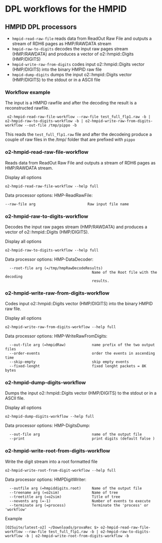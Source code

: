 <!-- doxy
\page refHMPworkflow HMP workflow
/doxy -->

# DPL workflows for the HMPID

## HMPID DPL processors

* `hmpid-read-raw-file` reads data from ReadOut Raw File and outputs a stream of RDH6 pages as HMP/RAWDATA stream
* `hmpid-raw-to-digits` decodes the input raw pages stream (HMP/RAWDATA) and produces a vector of o2::hmpid::Digits (HMP/DIGITS)
* `hmpid-write-raw-from-digits` codes input o2::hmpid::Digits vector (HMP/DIGITS) into the binary HMPID raw file
* `hmpid-dump-digits` dumps the input o2::hmpid::Digits vector (HMP/DIGITS) to the stdout or in a ASCII file

### Workflow example
The input is a HMPID rawfile and after the decoding the result is a reconstructed rawfile.

```
 o2-hmpid-read-raw-file-workflow --raw-file test_full_flp1.raw -b | o2-hmpid-raw-to-digits-workflow -b | o2-hmpid-write-raw-from-digits-workflow --out-file /tmp/pippo -b
```

This reads the `test_full_flp1.raw` file and after the decodeing produce a couple of raw files in the /tmp/ folder that are prefixed with `pippo`



### o2-hmpid-read-raw-file-workflow
Reads data from ReadOut Raw File and outputs a stream of RDH6 pages as HMP/RAWDATA stream.

Display all options

```
o2-hmpid-read-raw-file-workflow --help full
```

Data processor options: HMP-ReadRawFile:

```
--raw-file arg                        Raw input file name
```

### o2-hmpid-raw-to-digits-workflow
Decodes the input raw pages stream (HMP/RAWDATA) and produces a vector of o2::hmpid::Digits (HMP/DIGITS).

Display all options

```
o2-hmpid-raw-to-digits-workflow --help full
```

Data processor options: HMP-DataDecoder:

```
  --root-file arg (=/tmp/hmpRawDecodeResults)
                                        Name of the Root file with the decoding
                                        results.
```


### o2-hmpid-write-raw-from-digits-workflow
Codes input o2::hmpid::Digits vector (HMP/DIGITS) into the binary HMPID raw file.

Display all options

```
o2-hmpid-write-raw-from-digits-workflow --help full
```

Data processor options: HMP-WriteRawFromDigits:

```
  --out-file arg (=hmpidRaw)            name prefix of the two output files
  --order-events                        order the events in ascending time
  --skip-empty                          skip empty events
  --fixed-lenght                        fixed lenght packets = 8K bytes
```


### o2-hmpid-dump-digits-workflow
Dumps the input o2::hmpid::Digits vector (HMP/DIGITS) to the stdout or in a ASCII file.

Display all options

```
o2-hmpid-dump-digits-workflow --help full
```

Data processor options: HMP-DigitsDump:

```
  --out-file arg                        name of the output file
  --print                               print digits (default false )
```


### o2-hmpid-write-root-from-digits-workflow
Write the digit stream into a root formatted file

```
o2-hmpid-write-root-from-digit-workflow --help full
```

Data processor options: HMPDigitWriter:

```
  --outfile arg (=hmpiddigits.root)     Name of the output file
  --treename arg (=o2sim)               Name of tree
  --treetitle arg (=o2sim)              Title of tree
  --nevents arg (=-1)                   Number of events to execute
  --terminate arg (=process)            Terminate the 'process' or 'workflow'
```

Example

```
[O2Suite/latest-o2] ~/Downloads/provaRec $> o2-hmpid-read-raw-file-workflow --raw-file test_full_flp1.raw -b | o2-hmpid-raw-to-digits-workflow -b | o2-hmpid-write-root-from-digits-workflow -b
```